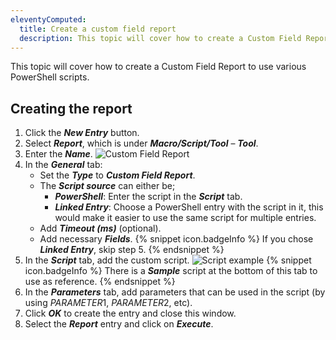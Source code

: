 ```yaml
---
eleventyComputed:
  title: Create a custom field report
  description: This topic will cover how to create a Custom Field Report to use various PowerShell scripts.
---
```

This topic will cover how to create a Custom Field Report to use various PowerShell scripts.

## Creating the report
1. Click the ***New Entry*** button.
1. Select ***Report***, which is under ***Macro/Script/Tool*** – ***Tool***.
1. Enter the ***Name***.
![Custom Field Report](https://cdnweb.devolutions.net/docs/en/kb/KB0138.png)
1. In the ***General*** tab:
    * Set the ***Type*** to ***Custom Field Report***.
    * The ***Script source*** can either be;
        * ***PowerShell***: Enter the script in the ***Script*** tab.
        * ***Linked Entry***: Choose a PowerShell entry with the script in it, this would make it easier to use the same script for multiple entries.
    * Add ***Timeout (ms)*** (optional).
    * Add necessary ***Fields***.
   {% snippet icon.badgeInfo %}
   If you chose ***Linked Entry***, skip step 5.
   {% endsnippet %}
1. In the ***Script*** tab, add the custom script.
![Script example](https://cdnweb.devolutions.net/docs/en/kb/KB0139.png)
   {% snippet icon.badgeInfo %}
   There is a ***Sample*** script at the bottom of this tab to use as reference.
   {% endsnippet %}
1. In the ***Parameters*** tab, add parameters that can be used in the script (by using $PARAMETER1$, $PARAMETER2$, etc).
1. Click ***OK*** to create the entry and close this window.
1. Select the ***Report*** entry and click on ***Execute***.
